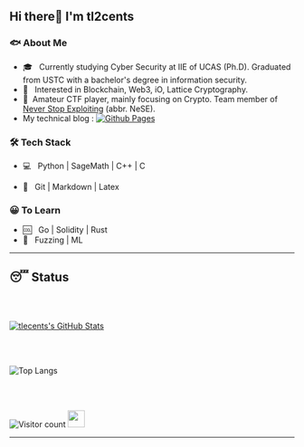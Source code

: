<h2>Hi there👋  I'm tl2cents</h2>

<h3> 🐟 About Me </h3>

- 🎓 &nbsp; Currently studying  Cyber Security at IIE of UCAS (Ph.D). Graduated from USTC with a bachelor's degree in information security.
- 🌱 &nbsp; Interested in Blockchain, Web3, iO, Lattice Cryptography.
- :information_desk_person: &nbsp;Amateur CTF player, mainly focusing on Crypto. Team member of [Never Stop Exploiting](https://ctftime.org/team/13575) (abbr. NeSE). 
- My technical blog : <a href="https://www.linkedin.com/in/shivam-malpani-47a379198/"><img alt="Github Pages" src="https://img.shields.io/badge/Github-tl2cents-blue?style=flat-square&logo=Github"></a>

<h3>🛠 Tech Stack</h3>

- 💻 &nbsp; Python | SageMath | C++ | C 

- :thought_balloon: &nbsp; Git | Markdown | Latex 



<h3>😀 To Learn</h3>

- :cool: &nbsp; Go | Solidity | Rust 
- :whale:  &nbsp; Fuzzing | ML 

<hr>
<h2>😴 Status</h2>

<br/><br/>

[![tlecents's GitHub Stats](https://github-readme-stats.vercel.app/api?username=tl2cents&show_icons=true)](https://github.com/tl2cents)

<br/>

<br/>

![Top Langs](https://github-readme-stats.vercel.app/api/top-langs/?username=tl2cents&show_icons=true)

<br><br>



![Visitor count](https://visitor-badge.laobi.icu/badge?page_id=tl2cents.tl2cents)   <img src="https://media.giphy.com/media/dxn6fRlTIShoeBr69N/giphy.gif" width="30">





<hr>
